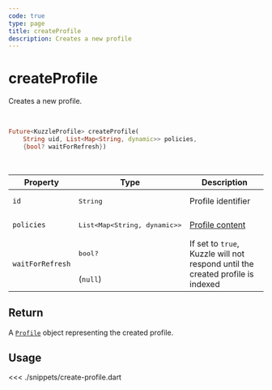 ```yaml
---
code: true
type: page
title: createProfile
description: Creates a new profile
---
```


# createProfile

Creates a new profile.

<br />

```dart
Future<KuzzleProfile> createProfile(
    String uid, List<Map<String, dynamic>> policies,
    {bool? waitForRefresh})
```

<br />

| Property | Type | Description |
|--- |--- |--- |
| `id` | <pre>String</pre> | Profile identifier |
| `policies` | <pre>List<Map<String, dynamic>></pre> | [Profile content](/core/2/guides/main-concepts/permissions#profiles) |
| `waitForRefresh` | <pre>bool?</pre><br />(`null`) | If set to `true`, Kuzzle will not respond until the created profile is indexed |

## Return

A [`Profile`](/sdk/dart/3/core-classes/profile/introduction) object representing the created profile.

## Usage

<<< ./snippets/create-profile.dart

